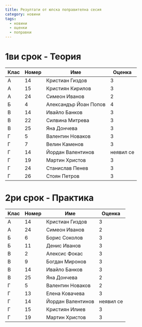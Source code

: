 ```yaml
---
title: Резултати от юлска поправителна сесия
category: новини
tags:
  - новини
  - оценки
  - поправки
---
```


# 1ви срок - Теория

| Клас | Номер | Име | Оценка |
|-|-|-|-|
| A | 14 | Кристиан Гиздов | 3 |
| A | 15 | Кристиян Кирилов | 3 |
| A | 24 | Симеон Иванов | 2 |
| Б | 4 | Александър Йоан Попов | 4 |
| В | 14 | Ивайло Банков | 3 |
| В | 22 | Силвина Митрева | 3 |
| В | 25 | Яна Дончева | 3 |
| Г | 5 | Валентин Новаков | 3 |
| Г | 7 | Велин Каменов | 3 |
| Г | 14 | Йордан Валентинов | неявил се |
| Г | 19 | Мартин Христов | 3 |
| Г | 24 | Станислав Пенев | 3 |
| Г | 26 | Стоян Петров | 3 |

# 2ри срок - Практика

| Клас | Номер | Име | Оценка |
|-|-|-|-|
| А | 14 | Кристиан Гиздов | 3 |
| А | 24 | Симеон Иванов | 2 |
| Б | 6 | Борис Соколов | 3 |
| Б | 11 | Денис Иванов | 3 |
| В | 2 | Алексис Фокас | 3 |
| В | 9 | Богдан Миронов | 3 |
| В | 14 | Ивайло Банков | 3 |
| В | 25 | Яна Дончева | 2 |
| Г | 5 | Валентин Новаков | 2 |
| Г | 13 | Елена Ковачева | 3 |
| Г | 14 | Йордан Валентинов | неявил се |
| Г | 15 | Кристиян Илиев | 3 |
| Г | 19 | Мартин Христов | 3 |
